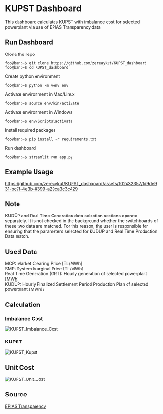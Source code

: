 # KUPST Dashboard
This dashboard calculates KUPST with imbalance cost for selected powerplant via use of EPIAS Transparency data

## Run Dashboard
Clone the repo
```console
foo@bar:~$ git clone https://github.com/zereaykut/KUPST_dashboard
foo@bar:~$ cd KUPST_dashboard
```

Create python environment
```console
foo@bar:~$ python -m venv env
```

Activate environment in Mac/Linux 
```console
foo@bar:~$ source env/bin/activate
```

Activate environment in Windows 
```console
foo@bar:~$ env\Scripts\activate
```

Install required packages
```console
foo@bar:~$ pip install -r requirements.txt
```

Run dashboard
```console
foo@bar:~$ streamlit run app.py
```

## Example Usage
https://github.com/zereaykut/KUPST_dashboard/assets/102432357/fd9de931-bc7f-4e3b-8399-a29ca3c3c429

## Note
KUDÜP and Real Time Generation data selection sections operate separately. It is not checked in the background whether the switchboards of these two data are matched. For this reason, the user is responsible for ensuring that the parameters selected for KUDÜP and Real Time Production Data match.

## Used Data
MCP: Market Clearing Price [TL/MWh]\
SMP: System Marginal Price [TL/MWh]\
Real Time Generation (GRT): Hourly generation of selected powerplant [MWh]\
KUDÜP: Hourly Finalized Settlement Period Production Plan of selected powerplant [MWh]\

## Calculation

### Imbalance Cost
![KUPST_Imbalance_Cost](https://github.com/zereaykut/KUPST_dashboard/assets/102432357/3b6b80d6-3328-43bb-9166-9be3913c56b9)

### KUPST
![KUPST_Kupst](https://github.com/zereaykut/KUPST_dashboard/assets/102432357/f73b6d8a-1001-4dfd-9068-5b020356a82e)

## Unit Cost
![KUPST_Unit_Cost](https://github.com/zereaykut/KUPST_dashboard/assets/102432357/502f6808-ccbb-47ff-89a5-090cc55fffc9)

## Source 
[EPIAS Transparency](https://seffaflik.epias.com.tr/home)
